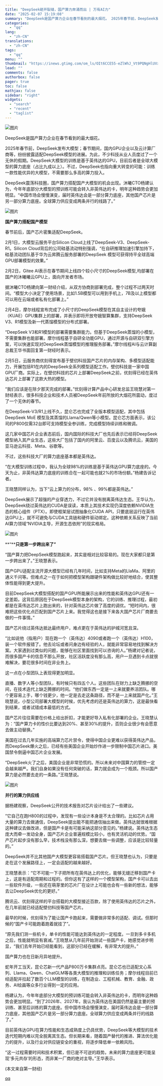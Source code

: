```yaml
---
title: "DeepSeek砸开裂缝，国产算力奔涌而出 | 万有AI力"
date: "2025-02-07 15:19:08"
summary: "DeepSeek是国产算力企业在春节看到的最大烟花。 2025年春节前，DeepSeek发布大模型；..."
categories:
  - "qq"
lang:
  - "zh-CN"
translations:
  - "zh-CN"
tags:
  - "qq"
menu: ""
thumbnail: "https://inews.gtimg.com/om_ls/OIt6CCE55-eZlWhJ_Vt9PQNgHlUVxT7Mnlwhiq1BEdqq8AA_640360/0"
lead: ""
comments: false
authorbox: false
pager: true
toc: false
mathjax: false
sidebar: "right"
widgets:
  - "search"
  - "recent"
  - "taglist"
---
```


![图片](https://inews.gtimg.com/om_bt/OgMyhXkoC4pIZZVmI4hrl-FIBjYhNa9cG3P24TS8GzIaAAA/641)

DeepSeek是国产算力企业在春节看到的最大烟花。

2025年春节前，DeepSeek发布大模型；春节期间，国内GPU企业以及云计算厂商等，纷纷披露适配DeepSeek模型的进展。为此，不少科技从业人员度过了一个无休的假期。DeepSeek大模型的训练是基于英伟达的GPU，目前后者是全球大模型的算力底座（占比九成以上）。不过，DeepSeek也指向重大转变的可能：训练一款性能优异的大模型，不需要那么多高的算力投入。

DeepSeek震荡科技圈，国产算力搭配国产大模型的机会出现。沐曦CTO杨建认为，今年年底部分大模型的预训练可能会转入非英伟达的卡，明年这种趋势会更加明显。“中国市场会慢慢演变，届时英伟达会是一部分算力底座，其他国产芯片是另一部分算力底座。全球算力供应变成两条并行的线路了。”

![图片](https://inews.gtimg.com/om_bt/O7U9ksJjRO9snvzVdIrhzI9nRj269x7qkmBE_Etu0ksykAA/641)

**国产算力搭配国产模型**

春节前后，国产芯片密集适配DeepSeek。

2月1日，大模型云服务平台Silicon Cloud上线了DeepSeek-V3、DeepSeek-R1。Silicon Cloud背后的公司硅基流动特别强调，“在自研推理加速引擎加持下，硅基流动团队基于华为云昇腾云服务部署的DeepSeek 模型可获得持平全球高端GPU部署模型的效果。”

2月2日，Gitee AI表示在春节期间上线四个较小尺寸的DeepSeek模型,均部署在国产的沐曦曦云GPU上，面向开发者市场。

据沐曦CTO杨建向第一财经介绍，从双方协商到部署完成，整个过程不过两天时间。“模型大小决定了使用场景，比如1.5B模型可以用到手机上，7B及以上模型都可以用在云端或者私有化部署上。”

2月4日，摩尔线程宣布完成了小尺寸的DeepSeek模型在其自主设计的夸娥（KUAE）GPU集群上的部署，并表示即将开放夸娥智算集群，支持DeepSeek V3、R1模型及新一代蒸馏模型的分布式部署。

“DeepSeek V3和R1模型的部署需要集群能力。但基于DeepSeek蒸馏的小模型，不需要集群也能部署。摩尔线程基于自研全功能GPU，通过开源与自研双引擎方案，可以快速实现对DeepSeek蒸馏模型的推理服务部署。”摩尔线程AI与云计算副总裁王华书面回复第一财经时表示。

2月5日，云服务商优刻得宣布基于壁仞科技国产芯片的内存架构、多模型适配能力，开展包括R1在内的DeepSeek全系列模型适配工作。壁仞科技是一家中国GPU厂商。实际上，在壁仞科技的芯片上部署DeepSeek之前，优刻得已经在英伟达芯片上部署了这款大热的模型。

“我们应该是在除夕那天完成的部署。”优刻得计算产品中心研发总监王晓慧对第一财经表示，很多科技企业和技术人员被DeepSeek年前所放的大烟花所震动，度过了一个无休的春节。

在DeepSeek-V3/R1上线不久，昆仑芯也完成了全版本模型适配，其中包括DeepSeek MoE 模型及其蒸馏的Llama/Qwen等小模型。昆仑芯方面表示，该公司的P800仅需32台即可支持模型全参训练，完成模型持续训练和微调。

这几家中国芯片企业表态前后，国内国际的科技大厂也先后表示已经将DeepSeek模型纳入其产业生态，这些大厂包括了国内的阿里云、百度云以及腾讯云，美国的亚马逊云科技、Meta、谷歌等。

不过，这些科技大厂的算力底座基本都是英伟达。

“在大模型训练过程中，我认为全球98%的训练是基于英伟达GPU算力底座的。今天为止，非英伟达算力底座的训练合在一起可能也就2%的市场份额。”杨建告诉记者。

王晓慧同样认为，当下“云上算力的分布，98% 、99%都是英伟达。”

DeepSeek展示了超强的产业穿透力，不过它并没有脱离英伟达生态。王华认为，DeepSeek绕过英伟达的CUDA是误读，本质上其技术实现仍深度依赖NVIDIA生态的核心组件（PTX）。即使框架层试图抽象化CUDA API，只要底层运行在英伟达GPU上，就不可避免与CUDA工具链和硬件驱动绑定。这种依赖关系反映了当前AI算力领域“NVIDIA主导，开源生态依附”的现实格局。

![图片](https://inews.gtimg.com/om_bt/Oy-1ArxUFFlIjad6hUcKAqFaMGjYAXHhB9hKU8S-nEjFcAA/641)

**“****只是第一步跨出来了”**

“国产算力把DeepSeek模型跑起来，其实是相对比较容易的。现在大家都只是第一步跨出来了。”王晓慧表示。

国产GPU适配主流开源大模型已经有几年时间，比如支持Meta的LlaMa、阿里的通义千问等。但难点之一在于如何把模型架构跟硬件架构做比较好地结合，使其整体性能得到更大提升。

目前DeepSeek大模型搭配的国产GPU所能展示出来的性能和英伟达GPU还有一定差距。这背后原因在于DeepSeek模型本身的架构，它的训练、推理过程，最初都是在英伟达芯片上跑出来的，针对英伟达芯片做了高度的调优。“短时间内，很难把这些优化点匹配到国产芯片上来。我觉得这也是接下来各大国产芯片厂商要去做的一件事情。”

国产芯片绕过英伟达抵达最终用户，难点更在于英伟达的护城河宽且深。

“比如说他（指用户）现在跑一个（英伟达）4090或者跑一个（英伟达）H100，装一个软件报错了。他去论坛或者问身边有经验的人，就能非常容易地找到解决方案。大家遇到过类似的问题，能够在社区里面找到可以咨询的人。”杨建对记者说，而很多国产卡的信息不那么开放，社区活跃度没有那么高，用户一旦遇到卡点就很难解决，要花很多时间在非业务上。

这一点在小型团队上表现得更加明显。

直播、数字人等小型团队，有时候只有四五个人。这些团队在财力上缺乏腾挪的空间，在技术迭代上缺乏腾挪的时间。“他们做东西一定是一上来就要养活团队。哪个更容易上手，哪个钱更少，他一定是去走这条路径，而不是一上来就国产化。”王晓慧说，小型公司部署大模型的时候，优先考虑的还是英伟达的算力，这是最快看到结果，或者试错成本最低的方式。

国产芯片往往需要在价格上给出折扣，才能更好导入私有化部署的企业。王晓慧认为：“国产算力卡的性价比要达到20%、甚至30%的提升，否则企业很少有会愿意去做主动替换。”

美国在过去几年实施的高端算力芯片禁令，使得中国企业更难以获得英伟达产品，而DeepSeek爆火之后，已经有些美国企业开始炒作进一步限制中国芯片进口。美国禁令倒逼中国芯片企业发展。

“DeepSeek火了之后，美国企业是非常恐慌的。所以未来对中国算力的管控一定会越来越严。我们自身如果没有任何突破的话，算力就会成为一个瓶颈。所以国产算力是必然要去走的一条路。”王晓慧说。

![图片](https://inews.gtimg.com/om_bt/Os_ld1ZqIyiQ3WPwgb5Onz-wDy9_Hia5DqzvoZaK1z8WUAA/641)

**并行的算力供应线**

据杨建观察，DeepSeek公开的技术报告对芯片设计给出了一些建议。

“它自己在跑H800的过程中，发现有一些设计本身是不太合理的。比如芯片占用大量的算力去做通信，DeepSeek提出能不能把通信抽出来做。英伟达就很难根据这种建议去做改进，但是国产卡是有可能采纳这部分意见的。”杨建说。英伟达生态庞大而牵一发动全身，国产芯片企业普遍规模比较小，也有灵活机动的优势。“国产芯片起步没有那么早，技术栈没有那么深，想要去做一些调整，应该是比较轻量的。”

DeepSeek并不比其他国产大模型更容易搭载国产芯片。但王晓慧也认为，只要是走在这个发展路径上，一定会适配的越来越好。

王晓慧表示：“它不可能一下子把所有在英伟达上的优化，能够无缝迁移到国产卡上，这是有适配周期和过程的。但你这有了这样的一个模型架构，国产卡可以去出一些软件升级，一些还在萌芽里的芯片厂在设计上可能也会有一些新的想法，能够去让DeepSeek优化的更好。”

腾讯云、优刻得这样的平台搭载的大模型接近百款，除了使用英伟达的芯片之外，在几年前就已经适配壁仞科技等国产芯片。

最早的时候，优刻得为了能让国产卡跑起来，需要做非常多的适配、调试。但那时候的“国产卡可能跑着跑着就挂了”。

“原先我们测一些机卡，单卡的性能可能达到英伟达的一定程度。一旦到多卡多机之后，性能就明显有衰减。”王晓慧从几年前开始测试一些国产卡，她感觉进步明显，“我们去年开始已经能看到，这部分已经在缓解，有非常大的提升。”

国产算力也在日新月异地提升。

蛇年开工当天，昆仑芯新一代产品P800万卡集群点亮。昆仑芯也已适配文心系列、Llama、Qwen、ChatGLM等各类大模型的推理和训练任务；摩尔线程目前已经适配并拉起了数百个LLM模型的训练，在制造业、工程机械、教育、金融、政务、AI绘画等众多行业得到一定的应用。

杨建认为，今年年底部分大模型的预训练可能会转入非英伟达的卡，而明年这种趋势会更加明显。“到了2026年、2027年，我认为英伟达在美国仍然是最主要的预训练、甚至后训练的算力底座。但中国市场会慢慢演变，届时英伟达会是一部分算力底座，其他国产芯片是另一部分算力底座。全球算力供应变成两条并行的线路了。”

目前英伟达GPU在算力性能和生态成熟度上仍具优势，DeepSeek等大模型的技术迭代短期内难以完全脱离其生态。但长期来看，随着国产替代的推进、算法优化能力的提升，以及行业对供应链安全的重视，将逐步降低单一依赖风险。

“这一过程需要时间和技术积累，但已是不可逆的趋势。未来的算力底座更可能呈现‘多元共存’的形态，而非某一厂商的绝对主导。”王华表示。

 (本文来自第一财经)

[qq](https://new.qq.com/rain/a/20250207A05E9N00)
